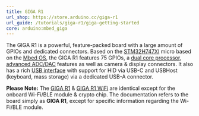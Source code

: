 ```yaml
---
title: GIGA R1
url_shop: https://store.arduino.cc/giga-r1
url_guide: /tutorials/giga-r1/giga-getting-started
core: arduino:mbed_giga
---
```


The GIGA R1 is a powerful, feature-packed board with a large amount of GPIOs and dedicated connectors. Based on the [STM32H747XI](/resources/datasheets/stm32h747xi.pdf) micro based on the [Mbed OS](https://os.mbed.com/), the GIGA R1 features 75 GPIOs, a [dual core processor](/tutorials/giga-r1/giga-dual-core), [advanced ADC/DAC](/tutorials/giga-r1/giga-audio) features as well as camera & display connectors. It also has a rich [USB interface](/tutorials/giga-r1/giga-usb) with support for HID via USB-C and USBHost (keyboard, mass storage) via a dedicated USB-A connector.

**Please Note:** The [GIGA R1](/hardware/giga-r1) & [GIGA R1 WiFi](/hardware/giga-r1-wifi) are identical except for the onboard Wi-Fi/BLE module & crypto chip. The documentation refers to the board simply as **GIGA R1**, except for specific information regarding the Wi-Fi/BLE module.